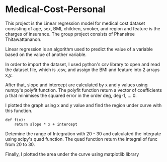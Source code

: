 # Medical-Cost-Personal

This project is the Linear regression model for medical cost dataset consisting of age, sex, BMI, children, smoker, and region and feature is the charges of insurance. The group project consists of Phansiree Thitawattananon.

Linear regression is an algorithm used to predict the value of a variable based on the value of another variable.

In order to import the dataset, I used python's csv library to open and read the dataset file, which is .csv, and assign the BMI and feature into 2 arrays x,y.

After that, slope and intercept are calculated by x and y values using numpy's polyfit function. The polyfit function return a vector of coefficients p that minimises the squared error in the order deg, deg-1, … 0.

I plotted the graph using x and y value and find the region under curve with this function.
```
def f(x):
    return slope * x + intercept
```

Detemine the range of Integration with 20 - 30 and calculated the integrate using scipy's quad function. The quad function return the integral of func from 20 to 30.

Finally, I plotted the area under the curve using matplotlib library
